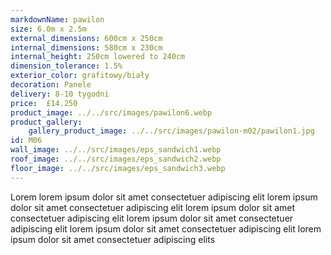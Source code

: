 ```yaml
---
markdownName: pawilon
size: 6.0m x 2.5m
external_dimensions: 600cm x 250cm
internal_dimensions: 580cm x 230cm
internal_height: 250cm lowered to 240cm
dimension_tolerance: 1.5%
exterior_color: grafitowy/biały
decoration: Panele
delivery: 8-10 tygodni
price:  £14.250
product_image: ../../src/images/pawilon6.webp
product_gallery:
    gallery_product_image: ../../src/images/pawilon-m02/pawilon1.jpg
id: M06
wall_image: ../../src/images/eps_sandwich1.webp
roof_image: ../../src/images/eps_sandwich2.webp
floor_image: ../../src/images/eps_sandwich3.webp
---
```

Lorem lorem ipsum dolor sit amet consectetuer adipiscing elit
lorem ipsum dolor sit amet consectetuer adipiscing elit
lorem ipsum dolor sit amet consectetuer adipiscing elit
lorem ipsum dolor sit amet consectetuer adipiscing elit
lorem ipsum dolor sit amet consectetuer adipiscing elit
lorem ipsum dolor sit amet consectetuer adipiscing elits
